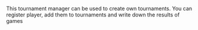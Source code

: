 This tournament manager can be used to create own tournaments. You can register player, add them to tournaments and write down the results of games